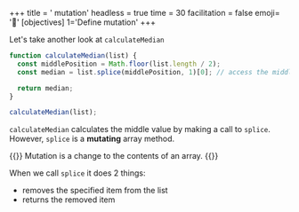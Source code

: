 +++
title = ' mutation'
headless = true
time = 30
facilitation = false
emoji= '🧩'
[objectives]
    1='Define mutation'
+++

Let's take another look at `calculateMedian`

```js
function calculateMedian(list) {
  const middlePosition = Math.floor(list.length / 2);
  const median = list.splice(middlePosition, 1)[0]; // access the middle item in the list

  return median;
}

calculateMedian(list);
```

`calculateMedian` calculates the middle value by making a call to `splice`.
However, `splice` is a **mutating** array method.

{{<note type="tip" title="Recall: mutation">}}
Mutation is a change to the contents of an array.
{{</note>}}

When we call `splice` it does 2 things:

- removes the specified item from the list
- returns the removed item
